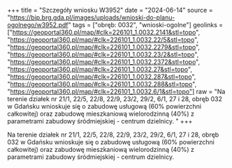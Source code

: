 +++
title = "Szczegóły wniosku W3952"
date = "2024-06-14"
source = "https://bip.brg.gda.pl/images/uploads/wnioski-do-planu-ogolnego/w3952.pdf"
tags = ["obręb: 0032", "wnioski-ogolne"]
geolinks = ["https://geoportal360.pl/map/#clk=226101_1.0032.2141&stl=topo", "https://geoportal360.pl/map/#clk=226101_1.0032.22/5&stl=topo", "https://geoportal360.pl/map/#clk=226101_1.0032.2279&stl=topo", "https://geoportal360.pl/map/#clk=226101_1.0032.23/2&stl=topo", "https://geoportal360.pl/map/#clk=226101_1.0032.2372&stl=topo", "https://geoportal360.pl/map/#clk=226101_1.0032.27&stl=topo", "https://geoportal360.pl/map/#clk=226101_1.0032.287&stl=topo", "https://geoportal360.pl/map/#clk=226101_1.0032.288&stl=topo", "https://geoportal360.pl/map/#clk=226101_1.0032.6/1&stl=topo"]
raw = "Na terenie działek nr 21/1, 22/5, 22/8, 22/9, 23/2, 29/2, 6/1, 27 i 28, obręb 032 w Gdańsku wnioskuje się o zabudowę usługową (60% powierzchni całkowitej) oraz zabudowę mieszkaniową wielorodzinną (40%) z parametrami zabudowy śródmiejskiej - centrum dzielnicy. "
+++

Na terenie działek nr 21/1, 22/5, 22/8, 22/9, 23/2, 29/2, 6/1, 27 i 28, obręb 032 w
Gdańsku wnioskuje się o zabudowę usługową (60% powierzchni całkowitej) oraz zabudowę
mieszkaniową wielorodzinną (40%) z parametrami zabudowy śródmiejskiej - centrum dzielnicy.



